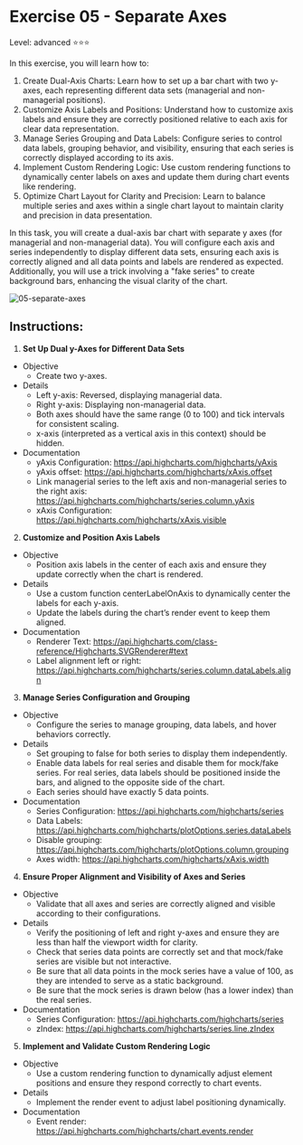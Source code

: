 # Exercise 05 - Separate Axes
Level: advanced ⭐⭐⭐

In this exercise, you will learn how to:
1. Create Dual-Axis Charts:
Learn how to set up a bar chart with two y-axes, each representing different data sets (managerial and non-managerial positions).
2. Customize Axis Labels and Positions:
Understand how to customize axis labels and ensure they are correctly positioned relative to each axis for clear data representation.
3. Manage Series Grouping and Data Labels:
Configure series to control data labels, grouping behavior, and visibility, ensuring that each series is correctly displayed according to its axis.
4. Implement Custom Rendering Logic:
Use custom rendering functions to dynamically center labels on axes and update them during chart events like rendering.
5. Optimize Chart Layout for Clarity and Precision:
Learn to balance multiple series and axes within a single chart layout to maintain clarity and precision in data presentation.

In this task, you will create a dual-axis bar chart with separate y axes (for managerial and non-managerial data). You will configure each axis and series independently to display different data sets, ensuring each axis is correctly aligned and all data points and labels are rendered as expected. Additionally, you will use a trick involving a "fake series" to create background bars, enhancing the visual clarity of the chart.


![05-separate-axes](https://github.com/user-attachments/assets/72971e74-a6d0-4586-a61e-0773523a5e12)


## Instructions:
1. **Set Up Dual y-Axes for Different Data Sets**
* Objective
  * Create two y-axes.
* Details
  * Left y-axis: Reversed, displaying managerial data.
  * Right y-axis: Displaying non-managerial data.
  * Both axes should have the same range (0 to 100) and tick intervals for consistent scaling.
  * x-axis (interpreted as a vertical axis in this context) should be hidden.
* Documentation
  * yAxis Configuration: https://api.highcharts.com/highcharts/yAxis
  * yAxis offset: https://api.highcharts.com/highcharts/xAxis.offset
  * Link managerial series to the left axis and non-managerial series to the right axis: https://api.highcharts.com/highcharts/series.column.yAxis
  * xAxis Configuration: https://api.highcharts.com/highcharts/xAxis.visible 

2. **Customize and Position Axis Labels**
* Objective
  * Position axis labels in the center of each axis and ensure they update correctly when the chart is rendered.
* Details
  * Use a custom function centerLabelOnAxis to dynamically center the labels for each y-axis.
  * Update the labels during the chart’s render event to keep them aligned.
* Documentation
  * Renderer Text: https://api.highcharts.com/class-reference/Highcharts.SVGRenderer#text
  * Label alignment left or right: https://api.highcharts.com/highcharts/series.column.dataLabels.align 

3. **Manage Series Configuration and Grouping**
* Objective
  * Configure the series to manage grouping, data labels, and hover behaviors correctly.
* Details
  * Set grouping to false for both series to display them independently.
  * Enable data labels for real series and disable them for mock/fake series. For real series, data labels should be positioned inside the bars, and aligned to the opposite side of the chart.
  * Each series should have exactly 5 data points.
* Documentation
  * Series Configuration: https://api.highcharts.com/highcharts/series
  * Data Labels: https://api.highcharts.com/highcharts/plotOptions.series.dataLabels
  * Disable grouping: https://api.highcharts.com/highcharts/plotOptions.column.grouping
  * Axes width: https://api.highcharts.com/highcharts/xAxis.width 

4. **Ensure Proper Alignment and Visibility of Axes and Series**
* Objective
  * Validate that all axes and series are correctly aligned and visible according to their configurations.
* Details
  * Verify the positioning of left and right y-axes and ensure they are less than half the viewport width for clarity.
  * Check that series data points are correctly set and that mock/fake series are visible but not interactive.
  * Be sure that all data points in the mock series have a value of 100, as they are intended to serve as a static background.
  * Be sure that the mock series is drawn below (has a lower index) than the real series.
* Documentation
  * Series Configuration: https://api.highcharts.com/highcharts/series
  * zIndex: https://api.highcharts.com/highcharts/series.line.zIndex 

5. **Implement and Validate Custom Rendering Logic**
* Objective
  * Use a custom rendering function to dynamically adjust element positions and ensure they respond correctly to chart events.
* Details
  * Implement the render event to adjust label positioning dynamically.
* Documentation
  * Event render: https://api.highcharts.com/highcharts/chart.events.render 
